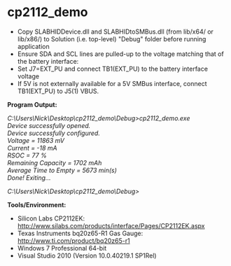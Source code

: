 cp2112_demo
===========
* Copy SLABHIDDevice.dll and SLABHIDtoSMBus.dll (from lib/x64/ or lib/x86/) to Solution (i.e. top-level) "Debug" folder before running application
* Ensure SDA and SCL lines are pulled-up to the voltage matching that of the battery interface:  
 * Set J7=EXT_PU and connect TB1(EXT_PU) to the battery interface voltage  
 * If 5V is not externally available for a 5V SMBus interface, connect TB1(EXT_PU) to J5(1) VBUS.

**Program Output:**  

*C:\Users\Nick\Desktop\cp2112_demo\Debug>cp2112_demo.exe*  
*Device successfully opened.*  
*Device successfully configured.*  
*Voltage = 11863 mV*  
*Current = -18 mA*  
*RSOC = 77 %*  
*Remaining Capacity = 1702 mAh*  
*Average Time to Empty = 5673 min(s)*  
*Done! Exiting...*  

*C:\Users\Nick\Desktop\cp2112_demo\Debug>*  

**Tools/Environment:**  
- Silicon Labs CP2112EK: http://www.silabs.com/products/interface/Pages/CP2112EK.aspx  
- Texas Instruments bq20z65-R1 Gas Gauge: http://www.ti.com/product/bq20z65-r1  
- Windows 7 Professional 64-bit  
- Visual Studio 2010 (Version 10.0.40219.1 SP1Rel)  
